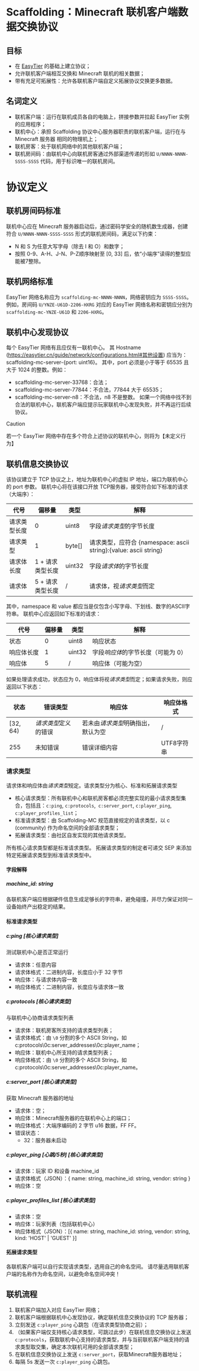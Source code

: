 <!---

MIT License

Copyright (c) 2025 Burning_TNT (pangyl08@163.com)

Permission is hereby granted, free of charge, to any person obtaining a copy
of this software and associated documentation files (the "Software"), to deal
in the Software without restriction, including without limitation the rights
to use, copy, modify, merge, publish, distribute, sublicense, and/or sell
copies of the Software, and to permit persons to whom the Software is
furnished to do so, subject to the following conditions:

The above copyright notice and this permission notice shall be included in all
copies or substantial portions of the Software.

THE SOFTWARE IS PROVIDED "AS IS", WITHOUT WARRANTY OF ANY KIND, EXPRESS OR
IMPLIED, INCLUDING BUT NOT LIMITED TO THE WARRANTIES OF MERCHANTABILITY,
FITNESS FOR A PARTICULAR PURPOSE AND NONINFRINGEMENT. IN NO EVENT SHALL THE
AUTHORS OR COPYRIGHT HOLDERS BE LIABLE FOR ANY CLAIM, DAMAGES OR OTHER
LIABILITY, WHETHER IN AN ACTION OF CONTRACT, TORT OR OTHERWISE, ARISING FROM,
OUT OF OR IN CONNECTION WITH THE SOFTWARE OR THE USE OR OTHER DEALINGS IN THE
SOFTWARE.

-->

# Scaffolding：Minecraft 联机客户端数据交换协议

## 目标

- 在 [EasyTier](https://easytier.cn/) 的基础上建立协议；
- 允许联机客户端相互交换和 Minecraft 联机的相关数据；
- 带有充足可拓展性：允许各联机客户端自定义拓展协议交换更多数据。

## 名词定义

- 联机客户端：运行在联机成员各自的电脑上，拼接参数并拉起 EasyTier 实例的应用程序；
- 联机中心：承担 Scaffolding 协议中心服务器职责的联机客户端，运行在与 Minecraft 服务器 相同的物理机上；
- 联机房客：处于联机网络中的其他联机客户端；
- 联机房间码：由联机中心向联机房客通过外部渠道传递的形如 `U/NNNN-NNNN-SSSS-SSSS` 代码，用于标识唯一的联机房间。

# 协议定义

## 联机房间码标准

联机中心应在 Minecraft 服务器启动后，通过密码学安全的随机数生成器，创建符合 `U/NNNN-NNNN-SSSS-SSSS` 形式的联机房间码，满足以下约束：

- N 和 S 为任意大写字母（除去 I 和 O）和数字；
- 按照 0-9、A-H、J-N、P-Z顺序映射至 \[0, 33\] 后，依“小端序”读得的整型应能被7整除。

## 联机网络标准

EasyTier 网络名称应为 `scaffolding-mc-NNNN-NNNN`，网络密钥应为 `SSSS-SSSS`。
例如，房间码 `U/YNZE-U61D-2206-HXRG` 对应的 EasyTier 网络名称和密钥应分别为 `scaffolding-mc-YNZE-U61D` 和 `2206-HXRG`。

## 联机中心发现协议

每个 EasyTier 网络有且应仅有一联机中心。
其 Hostname (https://easytier.cn/guide/network/configurations.html#其他设置) 应当为：
scaffolding-mc-server-{port: uint16}。
其中，port 必须是小于等于 65535 且大于 1024 的整数。例如：

- scaffolding-mc-server-33768：合法；
- scaffolding-mc-server-77844：不合法，77844 大于 65535；
- scaffolding-mc-server-n8：不合法，n8 不是整数。
  如果一个网络中找不到合法的联机中心，联机客户端应提示玩家联机中心发现失败，并不再运行后续协议。

> [!CAUTION]
> 若一个 EasyTier 网络中存在多个符合上述协议的联机中心，则将为【未定义行为】

## 联机信息交换协议

该协议建立于 TCP 协议之上，地址为联机中心的虚拟 IP 地址，端口为联机中心的 port 参数。
联机中心将在该接口开放 TCP服务器，接受符合如下标准的请求（大端序）：

| 代号     | 偏移量        | 类型     | 解释                                                       |
|--------|------------|--------|----------------------------------------------------------|
| 请求类型长度 | 0          | uint8  | 字段*请求类型*的字节长度                                            |
| 请求类型   | 1          | byte[] | 请求类型，应符合 {namespace: ascii string}:{value: ascii string} |
| 请求体长度  | 1 + 请求类型长度 | uint32 | 字段*请求体*的字节长度                                             |
| 请求体    | 5 + 请求类型长度 | /      | 请求体，视*请求类型*而定                                            |

其中，namespace 和 value 都应当是仅包含小写字母、下划线、数字的ASCII字符串。
联机中心应返回如下标准的请求：

| 代号    | 偏移量 | 类型     | 解释                  |
|-------|-----|--------|---------------------|
| 状态    | 0   | uint8  | 响应状态                |
| 响应体长度 | 1   | uint32 | 字段*响应体*的字节长度（可能为 0） |
| 响应体   | 5   | /      | 响应体（可能为空）           |

如果处理请求成功，状态应为 0，响应体将视*请求类型*而定；如果请求失败，则应返回以下状态：

| 状态       | 错误类型    | 响应体            | 响应体格式   |
|----------|---------|----------------|---------|
| [32, 64) | *请求类型*定义的错误 | 若未由*请求类型*明确指出，默认为空 | /       |
| 255      | 未知错误    | 错误详细内容         | UTF8字符串 |

### 请求类型

请求体和响应体由*请求类型*规定。请求类型分为核心、标准和拓展请求类型

- 核心请求类型：所有联机中心和联机房客都必须完整实现的最小请求类型集合，包括且：`c:ping`, `c:protocols`,` c:server_port`, `c:player_ping`, `c:player_profiles_list`；
- 标准请求类型：由 Scaffolding-MC 规范直接规定的请求类型，以 c (community) 作为命名空间的全部请求类型；
- 拓展请求类型：由社区自发实现的其他请求类型。

所有核心请求类型都是标准请求类型。
拓展请求类型的制定者可递交 SEP 来添加特定拓展请求类型到标准请求类型中。

#### 字段解释

##### machine_id: string

各联机客户端应根据硬件信息生成足够长的字符串，避免碰撞，并尽力保证对同一设备始终产出稳定的结果。

#### 标准请求类型

##### c:ping [核心请求类型]

测试联机中心是否正常运行

- 请求体：任意内容
- 请求体格式：二进制内容，长度应小于 32 字节
- 响应体：与请求体内容一致
- 响应体格式：二进制内容，长度应与请求体一致

##### c:protocols [核心请求类型]

与联机中心协商请求类型列表

- 请求体：联机房客所支持的请求类型列表；
- 请求体格式：由 `\0` 分割的多个 ASCII String，如 c:protocols\0c:server_addresses\0c:player_name；
- 响应体：联机中心所支持的请求类型列表；
- 响应体格式：由 `\0` 分割的多个 ASCII String，如 c:protocols\0c:server_addresses\0c:player_name。

##### c:server_port [核心请求类型]

获取 Minecraft 服务器的地址

- 请求体：空；
- 响应体：Minecraft服务器的在联机中心上的端口；
- 响应体格式：大端序编码的 2 字节 u16 数据，FF FF。
- 错误状态：
  * 32：服务器未启动

##### c:player_ping [心跳/5秒] [核心请求类型]

- 请求体：玩家 ID 和设备 machine_id
- 请求体格式（JSON）：{ name: string, machine_id: string, vendor: string }
- 响应体：空

##### c:player_profiles_list [核心请求类型]

- 请求体：空
- 响应体：玩家列表（包括联机中心）
- 响应体格式（JSON）：[{ name: string, machine_id: string, vendor: string, kind: 'HOST' | 'GUEST' }]

#### 拓展请求类型

各联机客户端可以自行实现请求类型，选用自己的命名空间。
请尽量选用联机客户端的名称作为命名空间，以避免命名空间冲突！

## 联机流程

1. 联机客户端加入对应 EasyTier 网络；
2. 联机客户端根据联机中心发现协议，确定联机信息交换协议的 TCP 服务器；
3. 立刻发送 `c:player_ping` 心跳包（在请求类型协商之前）；
4. （如果客户端仅支持核心请求类型，可跳过此步）在联机信息交换协议上发送 `c:protocols`，获取联机中心支持的请求类型，并与当前联机客户端支持的请求类型取交集，确定本次联机可用的全部请求类型；
5. 在联机信息交换协议上发送 `c:server_port`，获取Minecraft服务器地址；
6. 每隔 5s 发送一次 `c:player_ping` 心跳包。
